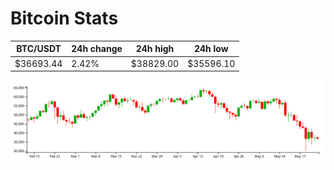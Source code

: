 # Bitcoin Stats

BTC/USDT|24h change|24h high|24h low|
|---|---|---|---|
|$36693.44|2.42%|$38829.00|$35596.10|

<img src="./chart.svg">

